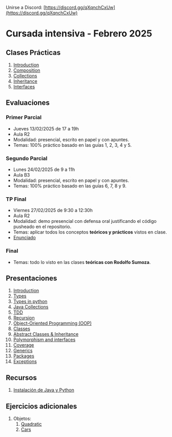 Unirse a Discord: [https://discord.gg/qXqnchCxUw](https://discord.gg/qXqnchCxUw)

# Cursada intensiva - Febrero 2025

## Clases Prácticas
1. [Introduction](practice/introduction)
2. [Composition](practice/composition)
3. [Collections](practice/collections)
4. [Inheritance](practice/inheritance)
5. [Interfaces](practice/interfaces)

## Evaluaciones

### Primer Parcial
* Jueves 13/02/2025 de 17 a 19h
* Aula R2
* Modalidad: presencial, escrito en papel y con apuntes.
* Temas: 100% práctico basado en las guías 1, 2, 3, 4 y 5.

### Segundo Parcial
* Lunes 24/02/2025 de 9 a 11h
* Aula B3
* Modalidad: presencial, escrito en papel y con apuntes.
* Temas: 100% práctico basado en las guías 6, 7, 8 y 9.

### TP Final
* Viernes 27/02/2025 de 9:30 a 12:30h
* Aula R2
* Modalidad: demo presencial con defensa oral justificando el código pusheado en el repositorio.
* Temas: aplicar todos los conceptos **teóricos y prácticos** vistos en clase.
* [Enunciado](practice/tp)

### Final
* Temas: todo lo visto en las clases **teóricas con Rodolfo Sumoza**.


## Presentaciones
1. [Introduction](introduction)
2. [Types](types)
3. [Types in python](types-in-python)
4. [Java Collections](java-collections)
5. [TDD](tdd)
6. [Recursion](recursion)
7. [Object-Oriented Programming (OOP)](oop)
8. [Classes](classes)
9. [Abstract Classes & Inheritance](abstract)
10. [Polymorphism and interfaces](polymorphism)
11. [Coverage](coverage)
12. [Generics](generics)
13. [Packages](https://docs.google.com/presentation/d/1DdAOhl1FPAeZKNiHjDakr3-B_ty--FwowzA8bYkgrh0/edit?usp=sharing)
14. [Exceptions](exceptions)

[//]: # (## Trabajos Prácticos)

[//]: # (1. [TP1]&#40;practice/1&#41;)

[//]: # (2. [TP2]&#40;practice/2&#41;)

[//]: # (3. [TP3]&#40;practice/3&#41;)

[//]: # (4. [TP4]&#40;practice/4&#41;)

[//]: # (5. [TP5]&#40;practice/5&#41;)

[//]: # (6. [TP University]&#40;https://classroom.github.com/a/wJgSLMuH&#41;)

## Recursos
1. [Instalación de Java y Python](utils/installation)

## Ejercicios adicionales
1. Objetos:
   1. [Quadratic](additional-practice/1.1)
   2. [Cars](additional-practice/1.2) 

